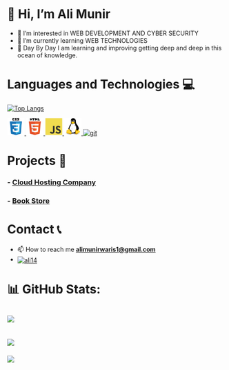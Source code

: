 #   👋 Hi, I’m Ali Munir
 - 👀 I’m interested in WEB DEVELOPMENT AND CYBER SECURITY
 - 🌱 I’m currently learning WEB TECHNOLOGIES
 - 💞️ Day By Day I am learning and improving getting deep and deep in this ocean of knowledge.
# Languages and Technologies 💻 
[![Top Langs](https://github-readme-stats.vercel.app/api/top-langs/?username=amw514)](https://github.com/anuraghazra/github-readme-stats)
<p align="left"> <a href="https://www.w3schools.com/css/" target="_blank" rel="noreferrer"> <img src="https://raw.githubusercontent.com/devicons/devicon/master/icons/css3/css3-original-wordmark.svg" alt="css3" width="40" height="40"/>  <a href="https://www.w3.org/html/" target="_blank" rel="noreferrer"> <img src="https://raw.githubusercontent.com/devicons/devicon/master/icons/html5/html5-original-wordmark.svg" alt="html5" width="40" height="40"/> </a> <a href="https://developer.mozilla.org/en-US/docs/Web/JavaScript" target="_blank" rel="noreferrer"> <img src="https://raw.githubusercontent.com/devicons/devicon/master/icons/javascript/javascript-original.svg" alt="javascript" width="40" height="40"/> </a> <a href="https://www.linux.org/" target="_blank" rel="noreferrer"> <img src="https://raw.githubusercontent.com/devicons/devicon/master/icons/linux/linux-original.svg" alt="linux" width="40" height="40"/> </a></a> <a href="https://git-scm.com/" target="_blank" rel="noreferrer"> <img src="https://www.vectorlogo.zone/logos/git-scm/git-scm-icon.svg" alt="git" width="40" height="40"/> </a> </p>

# Projects 📌

### - [Cloud Hosting Company](https://github.com/amw514/cloud-hosting-company)
### - [Book Store](https://github.com/amw514/mybookstore)


# Contact 📞
- 📫 How to reach me **alimunirwaris1@gmail.com**
- <a href="https://linkedin.com/in/ali14" target="blank"><img align="center" src="https://raw.githubusercontent.com/rahuldkjain/github-profile-readme-generator/master/src/images/icons/Social/linked-in-alt.svg" alt="ali14" height="30" width="40" /></a>


# 📊 GitHub Stats:


![](https://github-readme-streak-stats.herokuapp.com/?user=amw514&theme=dark&hide_border=false)<br/>
---
![](https://github-readme-stats.vercel.app/api?username=amw514&theme=dark&hide_border=false&include_all_commits=false&count_private=false)<br/>
---
[![](https://visitcount.itsvg.in/api?id=amw514&icon=0&color=0)](https://visitcount.itsvg.in)
